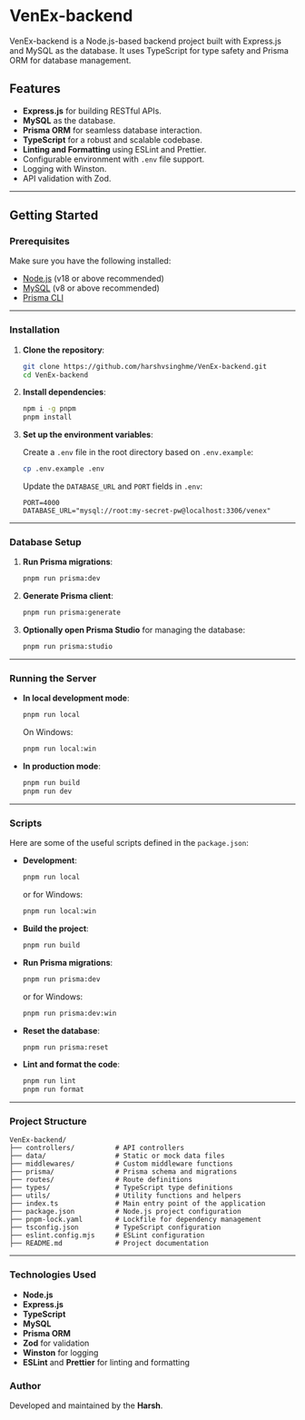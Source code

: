 # VenEx-backend

VenEx-backend is a Node.js-based backend project built with Express.js and MySQL as the database. It uses TypeScript for type safety and Prisma ORM for database management.

## Features

- **Express.js** for building RESTful APIs.
- **MySQL** as the database.
- **Prisma ORM** for seamless database interaction.
- **TypeScript** for a robust and scalable codebase.
- **Linting and Formatting** using ESLint and Prettier.
- Configurable environment with `.env` file support.
- Logging with Winston.
- API validation with Zod.

---

## Getting Started

### Prerequisites

Make sure you have the following installed:

- [Node.js](https://nodejs.org/) (v18 or above recommended)
- [MySQL](https://www.mysql.com/) (v8 or above recommended)
- [Prisma CLI](https://www.prisma.io/docs/getting-started/quickstart)

---

### Installation

1. **Clone the repository**:

   ```bash
   git clone https://github.com/harshvsinghme/VenEx-backend.git
   cd VenEx-backend
   ```

2. **Install dependencies**:

   ```bash
   npm i -g pnpm
   pnpm install
   ```

3. **Set up the environment variables**:

   Create a `.env` file in the root directory based on `.env.example`:

   ```bash
   cp .env.example .env
   ```

   Update the `DATABASE_URL` and `PORT` fields in `.env`:

   ```env
   PORT=4000
   DATABASE_URL="mysql://root:my-secret-pw@localhost:3306/venex"
   ```

---

### Database Setup

1. **Run Prisma migrations**:

   ```bash
   pnpm run prisma:dev
   ```

2. **Generate Prisma client**:

   ```bash
   pnpm run prisma:generate
   ```

3. **Optionally open Prisma Studio** for managing the database:
   ```bash
   pnpm run prisma:studio
   ```

---

### Running the Server

- **In local development mode**:

  ```bash
  pnpm run local
  ```

  On Windows:

  ```bash
  pnpm run local:win
  ```

- **In production mode**:
  ```bash
  pnpm run build
  pnpm run dev
  ```

---

### Scripts

Here are some of the useful scripts defined in the `package.json`:

- **Development**:

  ```bash
  pnpm run local
  ```

  or for Windows:

  ```bash
  pnpm run local:win
  ```

- **Build the project**:

  ```bash
  pnpm run build
  ```

- **Run Prisma migrations**:

  ```bash
  pnpm run prisma:dev
  ```

  or for Windows:

  ```bash
  pnpm run prisma:dev:win
  ```

- **Reset the database**:

  ```bash
  pnpm run prisma:reset
  ```

- **Lint and format the code**:
  ```bash
  pnpm run lint
  pnpm run format
  ```

---

### Project Structure

```
VenEx-backend/
├── controllers/          # API controllers
├── data/                 # Static or mock data files
├── middlewares/          # Custom middleware functions
├── prisma/               # Prisma schema and migrations
├── routes/               # Route definitions
├── types/                # TypeScript type definitions
├── utils/                # Utility functions and helpers
├── index.ts              # Main entry point of the application
├── package.json          # Node.js project configuration
├── pnpm-lock.yaml        # Lockfile for dependency management
├── tsconfig.json         # TypeScript configuration
├── eslint.config.mjs     # ESLint configuration
├── README.md             # Project documentation
```

---

### Technologies Used

- **Node.js**
- **Express.js**
- **TypeScript**
- **MySQL**
- **Prisma ORM**
- **Zod** for validation
- **Winston** for logging
- **ESLint** and **Prettier** for linting and formatting

### Author

Developed and maintained by the **Harsh**.
